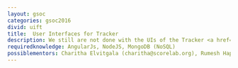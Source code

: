 ```yaml
---
layout: gsoc
categories: gsoc2016
divid: uift
title:  User Interfaces for Tracker
description: We still are not done with the UIs of the Tracker <a href="https://github.com/scorelab/Tracker">OpenADS Architecture</a>, we have to write UIs that consumes the web servise and help users to interact. UIs includes following, <br/> <ul type="square"> <p><b>Managers&rsquo; Dashboard</b></p><ul type="square"><li>This page should be able to display the current active trackers that the manager is tracking.</li><li>A separate section should display a map with the current positions of the devices along with their paths for a pre-defined time.</li><li>When a tracker is selected, details about the selected trackers&rsquo; location and path should be highlighted on the map along with other relevant details.</li></ul><p><b>Create ResourceM</b></p><ul type="square"><li>This should allow the managers to create a resource along with the resource name, details and icon. This will be the type of the trackers.</li></ul><p><b>Create Tracker</b></p><ul type="square"><li>Manager should be able to add a new tracker. The tracker will be referenced from the MAC address of the tracking device. The type of the tracking device will be selected from a pre-created resources list.</li></ul><p><b>Tracker Details Page</b></p><ul type="square"><li>A tracker device should have its own details page. It will show the path and the location of the tracker and its relevant details. The manager should be able to send any message to the tracker device if the device supports that service.</li></ul></ul>
requiredknowledge: AngularJs, NodeJS, MongoDB (NoSQL)
possiblementors: Charitha Elvitgala (charitha@scorelab.org), Rumesh Hapuarachchi (rehrumesh@gmail.com)
---
```

